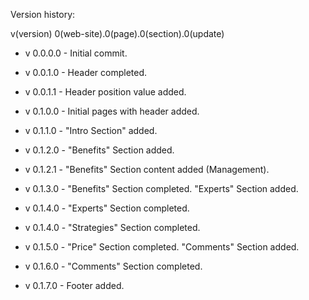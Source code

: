 Version history:

v(version) 0(web-site).0(page).0(section).0(update)

- v 0.0.0.0 - Initial commit.

- v 0.0.1.0 - Header completed.

- v 0.0.1.1 - Header position value added.

- v 0.1.0.0 - Initial pages with header added.

- v 0.1.1.0 - "Intro Section" added.

- v 0.1.2.0 - "Benefits" Section added.

- v 0.1.2.1 - "Benefits" Section content added (Management).

- v 0.1.3.0 - "Benefits" Section completed. "Experts" Section added.

- v 0.1.4.0 - "Experts" Section completed.

- v 0.1.4.0 - "Strategies" Section completed.

- v 0.1.5.0 - "Price" Section completed. "Comments" Section added.

- v 0.1.6.0 - "Comments" Section completed.

- v 0.1.7.0 - Footer added.

